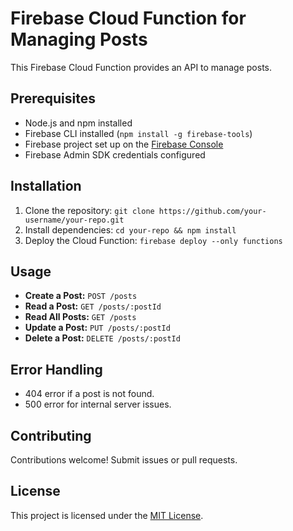 # Firebase Cloud Function for Managing Posts

This Firebase Cloud Function provides an API to manage posts.

## Prerequisites

- Node.js and npm installed
- Firebase CLI installed (`npm install -g firebase-tools`)
- Firebase project set up on the [Firebase Console](https://console.firebase.google.com/)
- Firebase Admin SDK credentials configured

## Installation

1. Clone the repository: `git clone https://github.com/your-username/your-repo.git`
2. Install dependencies: `cd your-repo && npm install`
3. Deploy the Cloud Function: `firebase deploy --only functions`

## Usage

- **Create a Post:** `POST /posts`
- **Read a Post:** `GET /posts/:postId`
- **Read All Posts:** `GET /posts`
- **Update a Post:** `PUT /posts/:postId`
- **Delete a Post:** `DELETE /posts/:postId`

## Error Handling

- 404 error if a post is not found.
- 500 error for internal server issues.

## Contributing

Contributions welcome! Submit issues or pull requests.

## License

This project is licensed under the [MIT License](https://opensource.org/licenses/MIT).
